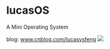 # lucasOS
A Mini Operating System


blog: www.cnblog.com/lucasysfeng
![](https://raw.githubusercontent.com/lucasysfeng/lucasOS/master/doc/README_img.png)
